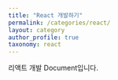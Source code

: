 ```yaml
---
title: "React 개발하기"
permalink: /categories/react/
layout: category
author_profile: true
taxonomy: react
---
```


리액트 개발 Document입니다.

